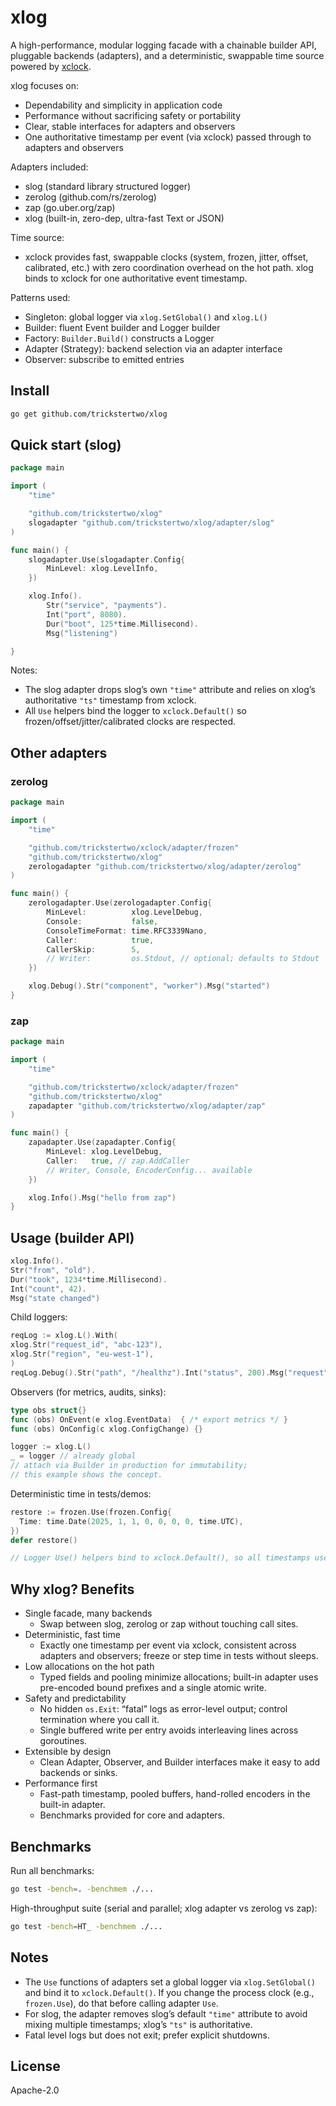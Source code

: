 # xlog

A high-performance, modular logging facade with a chainable builder API, pluggable backends (adapters), and a deterministic, swappable time source powered by [xclock](https://github.com/trickstertwo/xclock).

xlog focuses on:
- Dependability and simplicity in application code
- Performance without sacrificing safety or portability
- Clear, stable interfaces for adapters and observers
- One authoritative timestamp per event (via xclock) passed through to adapters and observers

Adapters included:
- slog (standard library structured logger)
- zerolog (github.com/rs/zerolog)
- zap (go.uber.org/zap)
- xlog (built-in, zero-dep, ultra-fast Text or JSON)

Time source:
- xclock provides fast, swappable clocks (system, frozen, jitter, offset, calibrated, etc.) with zero coordination overhead on the hot path. xlog binds to xclock for one authoritative event timestamp.

Patterns used:
- Singleton: global logger via `xlog.SetGlobal()` and `xlog.L()`
- Builder: fluent Event builder and Logger builder
- Factory: `Builder.Build()` constructs a Logger
- Adapter (Strategy): backend selection via an adapter interface
- Observer: subscribe to emitted entries

## Install

```sh
go get github.com/trickstertwo/xlog
```

## Quick start (slog)

```go
package main

import (
	"time"

	"github.com/trickstertwo/xlog"
	slogadapter "github.com/trickstertwo/xlog/adapter/slog"
)

func main() {
	slogadapter.Use(slogadapter.Config{
		MinLevel: xlog.LevelInfo,
	})

	xlog.Info().
		Str("service", "payments").
		Int("port", 8080).
		Dur("boot", 125*time.Millisecond).
		Msg("listening")

}

```

Notes:
- The slog adapter drops slog’s own `"time"` attribute and relies on xlog’s authoritative `"ts"` timestamp from xclock.
- All `Use` helpers bind the logger to `xclock.Default()` so frozen/offset/jitter/calibrated clocks are respected.

## Other adapters

### zerolog

```go
package main

import (
	"time"

	"github.com/trickstertwo/xclock/adapter/frozen"
	"github.com/trickstertwo/xlog"
	zerologadapter "github.com/trickstertwo/xlog/adapter/zerolog"
)

func main() {
	zerologadapter.Use(zerologadapter.Config{
		MinLevel:          xlog.LevelDebug,
		Console:           false,
		ConsoleTimeFormat: time.RFC3339Nano,
		Caller:            true,
		CallerSkip:        5,
		// Writer:         os.Stdout, // optional; defaults to Stdout
	})

	xlog.Debug().Str("component", "worker").Msg("started")
}
```

### zap

```go
package main

import (
	"time"

	"github.com/trickstertwo/xclock/adapter/frozen"
	"github.com/trickstertwo/xlog"
	zapadapter "github.com/trickstertwo/xlog/adapter/zap"
)

func main() {
	zapadapter.Use(zapadapter.Config{
		MinLevel: xlog.LevelDebug,
		Caller:   true, // zap.AddCaller
		// Writer, Console, EncoderConfig... available
	})

	xlog.Info().Msg("hello from zap")
}
```

## Usage (builder API)

```go
xlog.Info().
Str("from", "old").
Dur("took", 1234*time.Millisecond).
Int("count", 42).
Msg("state changed")
```

Child loggers:

```go
reqLog := xlog.L().With(
xlog.Str("request_id", "abc-123"),
xlog.Str("region", "eu-west-1"),
)
reqLog.Debug().Str("path", "/healthz").Int("status", 200).Msg("request")
```

Observers (for metrics, audits, sinks):

```go
type obs struct{}
func (obs) OnEvent(e xlog.EventData)  { /* export metrics */ }
func (obs) OnConfig(c xlog.ConfigChange) {}

logger := xlog.L()
_ = logger // already global
// attach via Builder in production for immutability;
// this example shows the concept.
```

Deterministic time in tests/demos:

```go
restore := frozen.Use(frozen.Config{
  Time: time.Date(2025, 1, 1, 0, 0, 0, 0, time.UTC),
})
defer restore()

// Logger Use() helpers bind to xclock.Default(), so all timestamps use the frozen time.
```

## Why xlog? Benefits

- Single facade, many backends
    - Swap between slog, zerolog or zap without touching call sites.
- Deterministic, fast time
    - Exactly one timestamp per event via xclock, consistent across adapters and observers; freeze or step time in tests without sleeps.
- Low allocations on the hot path
    - Typed fields and pooling minimize allocations; built-in adapter uses pre-encoded bound prefixes and a single atomic write.
- Safety and predictability
    - No hidden `os.Exit`: “fatal” logs as error-level output; control termination where you call it.
    - Single buffered write per entry avoids interleaving lines across goroutines.
- Extensible by design
    - Clean Adapter, Observer, and Builder interfaces make it easy to add backends or sinks.
- Performance first
    - Fast-path timestamp, pooled buffers, hand-rolled encoders in the built-in adapter.
    - Benchmarks provided for core and adapters.

## Benchmarks

Run all benchmarks:

```sh
go test -bench=. -benchmem ./...
```

High-throughput suite (serial and parallel; xlog adapter vs zerolog vs zap):

```sh
go test -bench=HT_ -benchmem ./...
```

## Notes

- The `Use` functions of adapters set a global logger via `xlog.SetGlobal()` and bind it to `xclock.Default()`. If you change the process clock (e.g., `frozen.Use`), do that before calling adapter `Use`.
- For slog, the adapter removes slog’s default `"time"` attribute to avoid mixing multiple timestamps; xlog’s `"ts"` is authoritative.
- Fatal level logs but does not exit; prefer explicit shutdowns.

## License

Apache-2.0